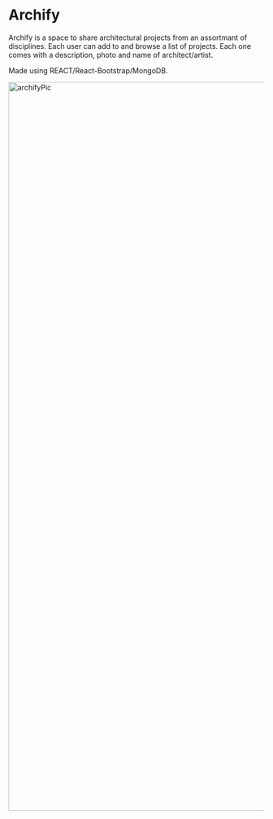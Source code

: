 # Archify

Archify is a space to share architectural projects from an assortmant of disciplines. Each user can add to and browse a list of projects. Each one comes
with a description, photo and name of architect/artist.

Made using REACT/React-Bootstrap/MongoDB.

<img width="1432" alt="archifyPic" src="https://user-images.githubusercontent.com/73620531/156236202-c2013a65-fbd5-4122-bc90-8ae1fa08076b.png">

